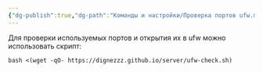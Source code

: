 ```yaml
---
{"dg-publish":true,"dg-path":"Команды и настройки/Проверка портов ufw.md","permalink":"/komandy-i-nastrojki/proverka-portov-ufw/","updated":"2025-05-13T03:11:37+03:00"}
---
```


Для проверки используемых портов и открытия их в ufw можно использовать скрипт:
```shell
bash <(wget -qO- https://dignezzz.github.io/server/ufw-check.sh)
```
